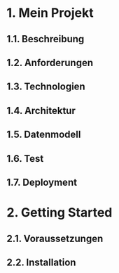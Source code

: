 # 1. Mein Projekt
## 1.1. Beschreibung

## 1.2. Anforderungen
## 1.3. Technologien
## 1.4. Architektur
## 1.5. Datenmodell
## 1.6. Test
## 1.7. Deployment

# 2. Getting Started
## 2.1. Voraussetzungen
## 2.2. Installation

